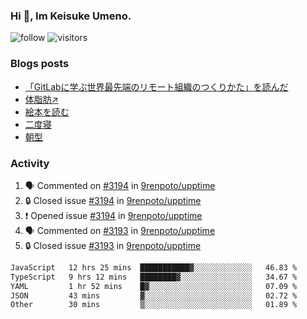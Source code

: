 ### Hi 👋, Im Keisuke Umeno.

<!--
**9renpoto/9renpoto** is a ✨ _special_ ✨ repository because its `README.md` (this file) appears on your GitHub profile.

Here are some ideas to get you started:

- 🔭 I’m currently working on ...
- 🌱 I’m currently learning ...
- 👯 I’m looking to collaborate on ...
- 🤔 I’m looking for help with ...
- 💬 Ask me about ...
- 📫 How to reach me: ...
- 😄 Pronouns: ...
- ⚡ Fun fact: ...
-->

![follow](https://img.shields.io/github/followers/9renpoto?label=Follow&style=social)
![visitors](https://komarev.com/ghpvc/?username=9renpoto&label=Profile%20views&color=0e75b6&style=flat)

### Blogs posts

<!-- BLOG-POST-LIST:START -->
- [「GitLabに学ぶ世界最先端のリモート組織のつくりかた」を読んだ](https://9renpoto.win/entry/2024/09/10/remote_organization)
- [体脂肪↗](https://9renpoto.win/entry/2024/08/12/gaining_fat)
- [絵本を読む](https://9renpoto.win/entry/2024/07/26/picture_book)
- [二度寝](https://9renpoto.win/entry/2024/07/18/going_back_to_sleep)
- [朝型](https://9renpoto.win/entry/2024/05/29/im-an-early)
<!-- BLOG-POST-LIST:END -->

### Activity

<!--START_SECTION:activity-->
1. 🗣 Commented on [#3194](https://github.com/9renpoto/upptime/issues/3194#issuecomment-2358170056) in [9renpoto/upptime](https://github.com/9renpoto/upptime)
2. 🔒 Closed issue [#3194](https://github.com/9renpoto/upptime/issues/3194) in [9renpoto/upptime](https://github.com/9renpoto/upptime)
3. ❗ Opened issue [#3194](https://github.com/9renpoto/upptime/issues/3194) in [9renpoto/upptime](https://github.com/9renpoto/upptime)
4. 🗣 Commented on [#3193](https://github.com/9renpoto/upptime/issues/3193#issuecomment-2358117974) in [9renpoto/upptime](https://github.com/9renpoto/upptime)
5. 🔒 Closed issue [#3193](https://github.com/9renpoto/upptime/issues/3193) in [9renpoto/upptime](https://github.com/9renpoto/upptime)
<!--END_SECTION:activity-->

<!--START_SECTION:waka-->

```txt
JavaScript   12 hrs 25 mins  ███████████▓░░░░░░░░░░░░░   46.83 %
TypeScript   9 hrs 12 mins   ████████▓░░░░░░░░░░░░░░░░   34.67 %
YAML         1 hr 52 mins    █▓░░░░░░░░░░░░░░░░░░░░░░░   07.09 %
JSON         43 mins         ▓░░░░░░░░░░░░░░░░░░░░░░░░   02.72 %
Other        30 mins         ▒░░░░░░░░░░░░░░░░░░░░░░░░   01.89 %
```

<!--END_SECTION:waka-->
